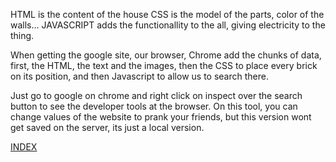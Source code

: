 HTML is the content of the house
CSS is the model of the parts, color of the walls...
JAVASCRIPT adds the functionallity to the all, giving electricity to the thing.

When getting the google site, our browser, Chrome add the chunks of data, first, the HTML, the text and the images, then the CSS to place every brick on its position, and then Javascript to allow us to search there.

Just go to google on chrome and right click on inspect over the search button to see the developer tools at the browser. On this tool, you can change values of the website to prank your friends, but this version wont get saved on the server, its just a local version.

[INDEX](/README.md)